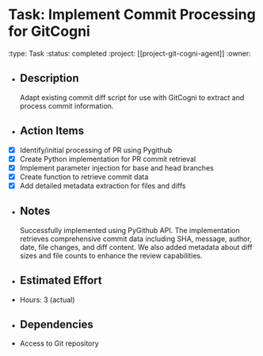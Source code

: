 # Task: Implement Commit Processing for GitCogni
:type: Task
:status: completed
:project: [[project-git-cogni-agent]]
:owner:
- ## Description
  Adapt existing commit diff script for use with GitCogni to extract and process commit information.

- ## Action Items
- [x] Identify/initial processing of PR using Pygithub 
- [x] Create Python implementation for PR commit retrieval
- [x] Implement parameter injection for base and head branches
- [x] Create function to retrieve commit data
- [x] Add detailed metadata extraction for files and diffs
- ## Notes
  Successfully implemented using PyGithub API. The implementation retrieves comprehensive commit data including SHA, message, author, date, file changes, and diff content. We also added metadata about diff sizes and file counts to enhance the review capabilities.
- ## Estimated Effort
- Hours: 3 (actual)
- ## Dependencies
- Access to Git repository